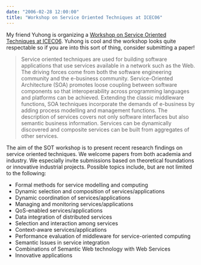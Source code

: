 ```yaml
---
date: "2006-02-28 12:00:00"
title: "Workshop on Service Oriented Techniques at ICEC06"
---
```




My friend Yuhong is organizing a [Workshop on Service Oriented Techniques at ICEC06](https://flydragony.blogspot.com/2006/02/promote-my-workshop.html). Yuhong is cool and the workshop looks quite respectable so if you are into this sort of thing, consider submitting a paper!

> Service oriented techniques are used for building software applications that use services available in a network such as the Web. The driving forces come from both the software engineering community and the e-business community. Service-Oriented Architecture (SOA) promotes loose coupling between software components so that interoperability across programming languages and platforms can be achieved. Extending the classic middleware functions, SOA techniques incorporate the demands of e-business by adding process modelling and management functions. The description of services covers not only software interfaces but also semantic business information. Services can be dynamically discovered and composite services can be built from aggregates of other services.

The aim of the SOT workshop is to present recent research findings on service oriented techniques. We welcome papers from both academia and industry. We especially invite submissions based on theoretical foundations or innovative industrial projects. Possible topics include, but are not limited to the following:

* Formal methods for service modelling and computing<br/>
* Dynamic selection and composition of services/applications<br/>
* Dynamic coordination of services/applications<br/>
* Managing and monitoring services/applications<br/>
* QoS-enabled services/applications<br/>
* Data integration of distributed services<br/>
* Selection and interaction among services<br/>
* Context-aware services/applications<br/>
* Performance evaluation of middleware for service-oriented computing<br/>
* Semantic Issues in service integration<br/>
* Combinations of Semantic Web technology with Web Services<br/>
* Innovative applications



